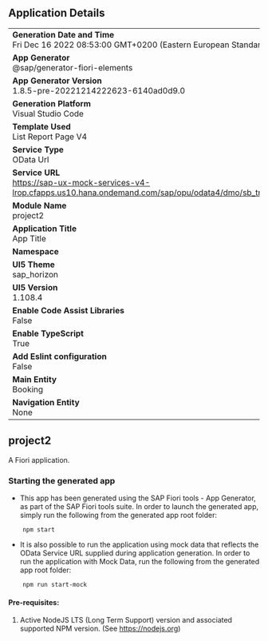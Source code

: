 ## Application Details
|               |
| ------------- |
|**Generation Date and Time**<br>Fri Dec 16 2022 08:53:00 GMT+0200 (Eastern European Standard Time)|
|**App Generator**<br>@sap/generator-fiori-elements|
|**App Generator Version**<br>1.8.5-pre-20221214222623-6140ad0d9.0|
|**Generation Platform**<br>Visual Studio Code|
|**Template Used**<br>List Report Page V4|
|**Service Type**<br>OData Url|
|**Service URL**<br>https://sap-ux-mock-services-v4-lrop.cfapps.us10.hana.ondemand.com/sap/opu/odata4/dmo/sb_travel_mdsk_o4/srvd/dmo/sd_travel_mdsk/0001/
|**Module Name**<br>project2|
|**Application Title**<br>App Title|
|**Namespace**<br>|
|**UI5 Theme**<br>sap_horizon|
|**UI5 Version**<br>1.108.4|
|**Enable Code Assist Libraries**<br>False|
|**Enable TypeScript**<br>True|
|**Add Eslint configuration**<br>False|
|**Main Entity**<br>Booking|
|**Navigation Entity**<br>None|

## project2

A Fiori application.

### Starting the generated app

-   This app has been generated using the SAP Fiori tools - App Generator, as part of the SAP Fiori tools suite.  In order to launch the generated app, simply run the following from the generated app root folder:

```
    npm start
```

- It is also possible to run the application using mock data that reflects the OData Service URL supplied during application generation.  In order to run the application with Mock Data, run the following from the generated app root folder:

```
    npm run start-mock
```

#### Pre-requisites:

1. Active NodeJS LTS (Long Term Support) version and associated supported NPM version.  (See https://nodejs.org)


